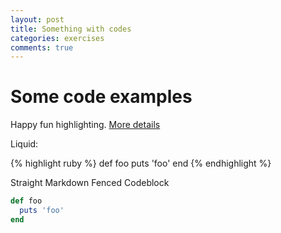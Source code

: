 ```yaml
---
layout: post
title: Something with codes
categories: exercises
comments: true
---
```


# Some code examples

Happy fun highlighting.
[More details](https://github.com/mojombo/jekyll/wiki/liquid-extensions)

Liquid:

{% highlight ruby %}
def foo
  puts 'foo'
end
{% endhighlight %}

Straight Markdown Fenced Codeblock

```ruby
def foo
  puts 'foo'
end
```